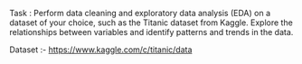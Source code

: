 Task : Perform data cleaning and exploratory data analysis (EDA) on a dataset of your choice, such as the Titanic dataset from Kaggle.
Explore the relationships between variables and identify patterns and trends in the data.

Dataset :- https://www.kaggle.com/c/titanic/data
